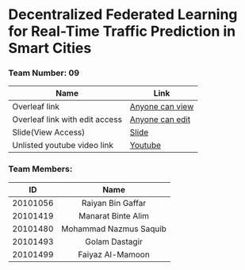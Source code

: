 # Decentralized Federated Learning for Real-Time Traffic Prediction in Smart Cities

### Team Number: 09

| Name | Link |
| --- | --- |
| Overleaf link | [Anyone can view](https://www.overleaf.com/read/mjcjmhkwvjwn) |
| Overleaf link with edit access | [Anyone can edit](https://www.overleaf.com/4532852515kqsvgnfphhfj) |
| Slide(View Access) | [Slide](https://docs.google.com/presentation/d/1jipwxpKw6PKSe1z6UwY4ozn2qAJ8-zryu8nzB7DXd8Q/edit?usp=sharing) |
| Unlisted youtube video link | [Youtube](https://youtu.be/) |



### Team Members:

| ID | Name |
| :---: | :---: |
| 20101056 | Raiyan Bin Gaffar |
| 20101419 | Manarat Binte Alim |
| 20101480 | Mohammad Nazmus Saquib |
| 20101493 | Golam Dastagir |
| 20101499 | Faiyaz Al-Mamoon |
